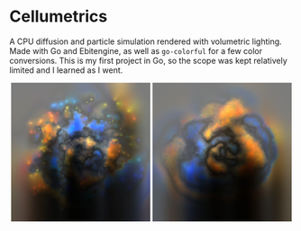 # Cellumetrics
A CPU diffusion and particle simulation rendered with volumetric lighting. Made with Go and Ebitengine, as well as `go-colorful` for a few color conversions. This is my first project in Go, so the scope was kept relatively limited and I learned as I went.
<p align="center">
	<img src="screenshots/starry.png" width=49% />
	<img src="screenshots/smooth.png" width=49% />
</p>
